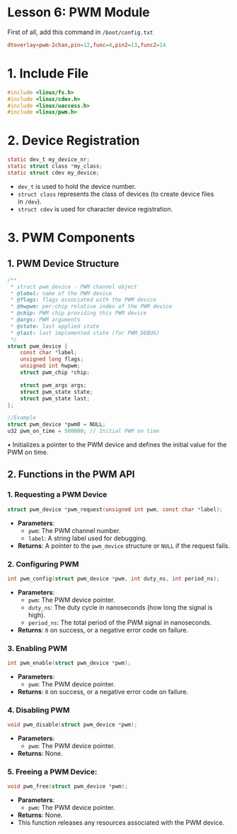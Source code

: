 # Lesson 6: PWM Module

First of all, add this command in `/boot/config.txt` 

```toml
dtoverlay=pwm-2chan,pin=12,func=4,pin2=13,func2=14
```

# 1. Include File

```c
#include <linux/fs.h>
#include <linux/cdev.h>
#include <linux/uaccess.h>
#include <linux/pwm.h>
```

# 2. **Device Registration**

```c
static dev_t my_device_nr;
static struct class *my_class;
static struct cdev my_device;
```

- `dev_t` is used to hold the device number.
- `struct class` represents the class of devices (to create device files in `/dev`).
- `struct cdev` is used for character device registration.

# 3. PWM **Components**

## 1. **PWM Device Structure**

```c
/**
 * struct pwm_device - PWM channel object
 * @label: name of the PWM device
 * @flags: flags associated with the PWM device
 * @hwpwm: per-chip relative index of the PWM device
 * @chip: PWM chip providing this PWM device
 * @args: PWM arguments
 * @state: last applied state
 * @last: last implemented state (for PWM_DEBUG)
 */
struct pwm_device {
	const char *label;
	unsigned long flags;
	unsigned int hwpwm;
	struct pwm_chip *chip;

	struct pwm_args args;
	struct pwm_state state;
	struct pwm_state last;
};

//Example
struct pwm_device *pwm0 = NULL;
u32 pwm_on_time = 500000; // Initial PWM on time
```

• Initializes a pointer to the PWM device and defines the initial value for the PWM on time.

## 2. **Functions in the PWM API**

### 1. **Requesting a PWM Device**

```c
struct pwm_device *pwm_request(unsigned int pwm, const char *label);
```

- **Parameters**:
    - `pwm`: The PWM channel number.
    - `label`: A string label used for debugging.
- **Returns**: A pointer to the `pwm_device` structure or `NULL` if the request fails.

### 2. **Configuring PWM**

```c
int pwm_config(struct pwm_device *pwm, int duty_ns, int period_ns);
```

- **Parameters**:
    - `pwm`: The PWM device pointer.
    - `duty_ns`: The duty cycle in nanoseconds (how long the signal is high).
    - `period_ns`: The total period of the PWM signal in nanoseconds.
- **Returns**: `0` on success, or a negative error code on failure.

### 3. **Enabling PWM**

```c
int pwm_enable(struct pwm_device *pwm);
```

- **Parameters**:
    - `pwm`: The PWM device pointer.
- **Returns**: `0` on success, or a negative error code on failure.

### 4. **Disabling PWM**

```c
void pwm_disable(struct pwm_device *pwm);
```

- **Parameters**:
    - `pwm`: The PWM device pointer.
- **Returns**: None.

### 5. **Freeing a PWM Device**:

```c
void pwm_free(struct pwm_device *pwm);
```

- **Parameters**:
    - `pwm`: The PWM device pointer.
- **Returns**: None.
- This function releases any resources associated with the PWM device.
